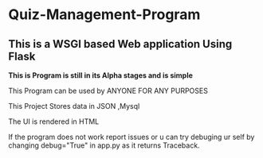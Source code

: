 # Quiz-Management-Program
## This is a WSGI based Web application Using Flask

**This is Program is still in its Alpha stages and is simple**

This Program can be used by ANYONE FOR ANY PURPOSES

This Project Stores data in JSON ,Mysql

The UI is rendered in HTML

If the program does not work report issues or u can try debuging ur self by changing debug="True" in app.py as it returns Traceback.
